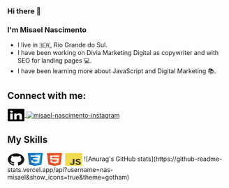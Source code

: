 ### Hi there 👋
### I'm Misael Nascimento
- I live in :brazil:, Rio Grande do Sul.
- I have been working on Divia Marketing Digital as copywriter and with SEO for landing pages :computer:.
- I have been learning more about JavaScript and Digital Marketing :books:.

## Connect with me:
<a href="https://www.linkedin.com/in/misael-nascimento-347b83211/" target="_blank">
<img align="center" alt="misael-nascimento-linkedin" height="30" width="40" src="https://raw.githubusercontent.com/devicons/devicon/master/icons/linkedin/linkedin-plain.svg" style="max-width: 100%; ">
</a>
<a href="https://www.instagram.com/misael_nas/" target="_blank">
<img align="center" alt="misael-nascimento-instagram" height="30" width="40" src="https://cdn.jsdelivr.net/npm/simple-icons@3.0.1/icons/instagram.svg" style="max-width: 100%; ">
</a>

## My Skills
<img align="center" alt="misael-nascimento-skill-github" height="30" width="40" src="https://raw.githubusercontent.com/devicons/devicon/master/icons/github/github-original.svg" style="max-width: 100%; ">
<img align="center" alt="misael-nascimento-skill-css" height="30" width="40" src="https://raw.githubusercontent.com/devicons/devicon/master/icons/css3/css3-original.svg" style="max-width: 100%; ">
<img align="center" alt="misael-nascimento-skill-html" height="30" width="40" src="https://raw.githubusercontent.com/devicons/devicon/master/icons/html5/html5-original.svg" style="max-width: 100%; ">
<img align="center" alt="misael-nascimento-skill-js" height="30" width="40" src="https://raw.githubusercontent.com/devicons/devicon/master/icons/javascript/javascript-original.svg" style="max-width: 100%; ">
![Anurag's GitHub stats](https://github-readme-stats.vercel.app/api?username=nas-misael&show_icons=true&theme=gotham)
